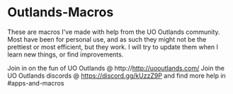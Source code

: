 # Outlands-Macros

These are macros I've made with help from the UO Outlands community.  Most have been for personal use, and as such they might not be the prettiest or most efficient, but they work.  I will try to update them when I learn new things, or find improvements.

Join in on the fun of UO Outlands @ http://http://uooutlands.com/
Join the UO Outlands discords @ https://discord.gg/kUzzZ9P and find more help in #apps-and-macros
